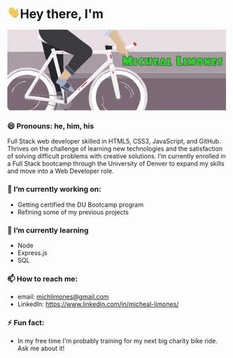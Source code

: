 # <img src="https://github.com/ZestyLimones/ZestyLimones/blob/main/assets/Hi.gif" width="29px" >Hey there, I'm

![cyclist gif with my name displayed](./assets/cyclist.gif)

### 😄 Pronouns: he, him, his

Full Stack web developer skilled in HTML5, CSS3, JavaScript, and GitHub. Thrives on the challenge of learning new technologies and the satisfaction of solving difficult problems with creative solutions. I’m currently enrolled in a Full Stack bootcamp through the University of Denver to expand my skills and move into a Web Developer role.

### 🔭 I’m currently working on:

- Getting certified the DU Bootcamp program
- Refining some of my previous projects

### 🌱 I’m currently learning

- Node
- Express.js
- SQL

### 📫 How to reach me:

- email: michlimones@gmail.com
- LinkedIn: https://www.linkedin.com/in/micheal-limones/

### ⚡ Fun fact:

- In my free time I'm probably training for my next big charity bike ride. Ask me about it!
